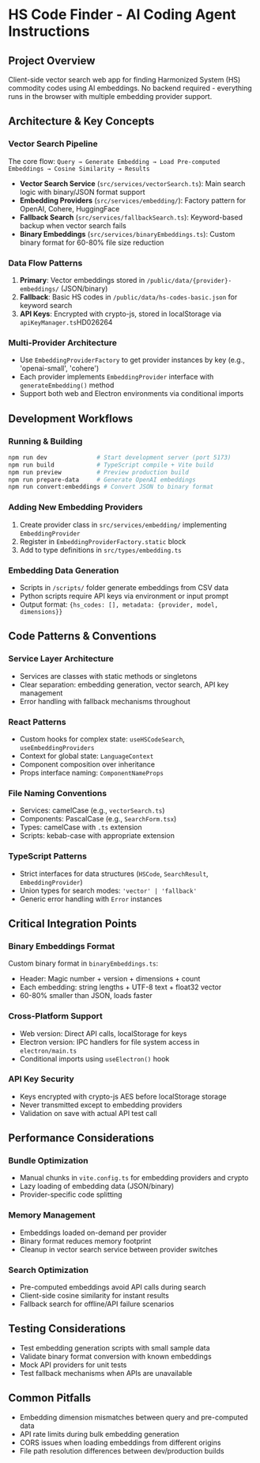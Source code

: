 # HS Code Finder - AI Coding Agent Instructions

## Project Overview
Client-side vector search web app for finding Harmonized System (HS) commodity codes using AI embeddings. No backend required - everything runs in the browser with multiple embedding provider support.

## Architecture & Key Concepts

### Vector Search Pipeline
The core flow: `Query → Generate Embedding → Load Pre-computed Embeddings → Cosine Similarity → Results`

- **Vector Search Service** (`src/services/vectorSearch.ts`): Main search logic with binary/JSON format support
- **Embedding Providers** (`src/services/embedding/`): Factory pattern for OpenAI, Cohere, HuggingFace
- **Fallback Search** (`src/services/fallbackSearch.ts`): Keyword-based backup when vector search fails
- **Binary Embeddings** (`src/services/binaryEmbeddings.ts`): Custom binary format for 60-80% file size reduction

### Data Flow Patterns
1. **Primary**: Vector embeddings stored in `/public/data/{provider}-embeddings/` (JSON/binary)
2. **Fallback**: Basic HS codes in `/public/data/hs-codes-basic.json` for keyword search
3. **API Keys**: Encrypted with crypto-js, stored in localStorage via `apiKeyManager.ts`HD026264

### Multi-Provider Architecture
- Use `EmbeddingProviderFactory` to get provider instances by key (e.g., 'openai-small', 'cohere')
- Each provider implements `EmbeddingProvider` interface with `generateEmbedding()` method
- Support both web and Electron environments via conditional imports

## Development Workflows

### Running & Building
```bash
npm run dev              # Start development server (port 5173)
npm run build            # TypeScript compile + Vite build
npm run preview          # Preview production build
npm run prepare-data     # Generate OpenAI embeddings
npm run convert:embeddings # Convert JSON to binary format
```

### Adding New Embedding Providers
1. Create provider class in `src/services/embedding/` implementing `EmbeddingProvider`
2. Register in `EmbeddingProviderFactory.static` block
3. Add to type definitions in `src/types/embedding.ts`

### Embedding Data Generation
- Scripts in `/scripts/` folder generate embeddings from CSV data
- Python scripts require API keys via environment or input prompt
- Output format: `{hs_codes: [], metadata: {provider, model, dimensions}}`

## Code Patterns & Conventions

### Service Layer Architecture
- Services are classes with static methods or singletons
- Clear separation: embedding generation, vector search, API key management
- Error handling with fallback mechanisms throughout

### React Patterns
- Custom hooks for complex state: `useHSCodeSearch`, `useEmbeddingProviders`
- Context for global state: `LanguageContext`
- Component composition over inheritance
- Props interface naming: `ComponentNameProps`

### File Naming Conventions
- Services: camelCase (e.g., `vectorSearch.ts`)
- Components: PascalCase (e.g., `SearchForm.tsx`) 
- Types: camelCase with `.ts` extension
- Scripts: kebab-case with appropriate extension

### TypeScript Patterns
- Strict interfaces for data structures (`HSCode`, `SearchResult`, `EmbeddingProvider`)
- Union types for search modes: `'vector' | 'fallback'`
- Generic error handling with `Error` instances

## Critical Integration Points

### Binary Embeddings Format
Custom binary format in `binaryEmbeddings.ts`:
- Header: Magic number + version + dimensions + count
- Each embedding: string lengths + UTF-8 text + float32 vector
- 60-80% smaller than JSON, loads faster

### Cross-Platform Support
- Web version: Direct API calls, localStorage for keys
- Electron version: IPC handlers for file system access in `electron/main.ts`
- Conditional imports using `useElectron()` hook

### API Key Security
- Keys encrypted with crypto-js AES before localStorage storage
- Never transmitted except to embedding providers
- Validation on save with actual API test call

## Performance Considerations

### Bundle Optimization
- Manual chunks in `vite.config.ts` for embedding providers and crypto
- Lazy loading of embedding data (JSON/binary)
- Provider-specific code splitting

### Memory Management  
- Embeddings loaded on-demand per provider
- Binary format reduces memory footprint
- Cleanup in vector search service between provider switches

### Search Optimization
- Pre-computed embeddings avoid API calls during search
- Client-side cosine similarity for instant results
- Fallback search for offline/API failure scenarios

## Testing Considerations
- Test embedding generation scripts with small sample data
- Validate binary format conversion with known embeddings
- Mock API providers for unit tests
- Test fallback mechanisms when APIs are unavailable

## Common Pitfalls
- Embedding dimension mismatches between query and pre-computed data
- API rate limits during bulk embedding generation
- CORS issues when loading embeddings from different origins
- File path resolution differences between dev/production builds